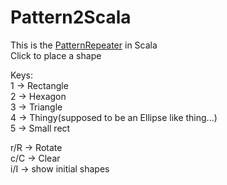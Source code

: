 # Pattern2Scala

This is the [PatternRepeater](https://github.com/chicarrida/PatternRepeater) in Scala<br>
Click to place a shape

Keys:<br>
1 -> Rectangle <br>
2 -> Hexagon <br>
3 -> Triangle <br>
4 -> Thingy(supposed to be an Ellipse like thing...)<br>
5 -> Small rect <br>


r/R -> Rotate<br>
c/C -> Clear<br>
i/I -> show initial shapes<br>
